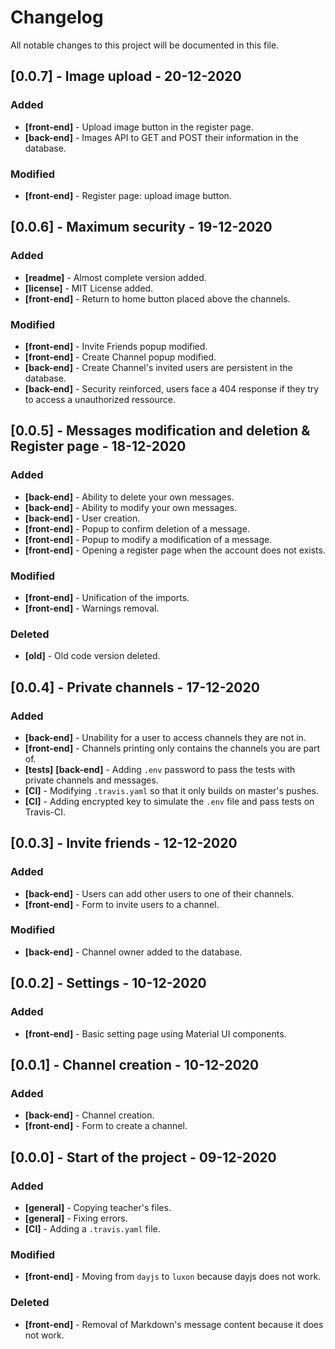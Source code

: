 # Changelog

All notable changes to this project will be documented in this file.

## [0.0.7] - Image upload - 20-12-2020

### Added

- **[front-end]** - Upload image button in the register page.
- **[back-end]** - Images API to GET and POST their information in the database.

### Modified

- **[front-end]** - Register page: upload image button.

## [0.0.6] - Maximum security  - 19-12-2020

### Added

- **[readme]** - Almost complete version added.
- **[license]** - MIT License added.
- **[front-end]** - Return to home button placed above the channels.

### Modified

- **[front-end]** - Invite Friends popup modified.
- **[front-end]** - Create Channel popup modified.
- **[back-end]** - Create Channel's invited users are persistent in the database.
- **[back-end]** - Security reinforced, users face a 404 response if they try to access a unauthorized ressource.

## [0.0.5] - Messages modification and deletion & Register page - 18-12-2020

### Added

- **[back-end]** - Ability to delete your own messages.
- **[back-end]** - Ability to modify your own messages.
- **[back-end]** - User creation.
- **[front-end]** - Popup to confirm deletion of a message.
- **[front-end]** - Popup to modify a modification of a message.
- **[front-end]** - Opening a register page when the account does not exists.

### Modified

- **[front-end]** - Unification of the imports.
- **[front-end]** - Warnings removal.

### Deleted

- **[old]** - Old code version deleted.

## [0.0.4] - Private channels - 17-12-2020

### Added

- **[back-end]** - Unability for a user to access channels they are not in.
- **[front-end]** - Channels printing only contains the channels you are part of.
- **[tests]** **[back-end]** - Adding `.env` password to pass the tests with private channels and messages.
- **[CI]** - Modifying `.travis.yaml` so that it only builds on master's pushes.
- **[CI]** - Adding encrypted key to simulate the `.env` file and pass tests on Travis-CI.

## [0.0.3] - Invite friends - 12-12-2020

### Added

- **[back-end]** - Users can add other users to one of their channels.
- **[front-end]** - Form to invite users to a channel.

### Modified

- **[back-end]** - Channel owner added to the database.

## [0.0.2] - Settings - 10-12-2020

### Added

- **[front-end]** - Basic setting page using Material UI components.

## [0.0.1] - Channel creation - 10-12-2020

### Added

- **[back-end]** - Channel creation.
- **[front-end]** - Form to create a channel.

## [0.0.0] - Start of the project - 09-12-2020

### Added

- **[general]** - Copying teacher's files.
- **[general]** - Fixing errors.
- **[CI]** - Adding a `.travis.yaml` file.

### Modified

- **[front-end]** - Moving from `dayjs` to `luxon` because dayjs does not work.

### Deleted

- **[front-end]** - Removal of Markdown's message content because it does not work.